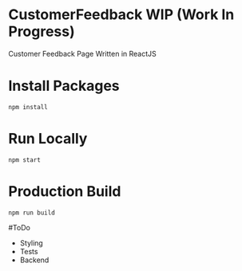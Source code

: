 # CustomerFeedback WIP (Work In Progress)
Customer Feedback Page Written in ReactJS

# Install Packages
`` npm install            ``

# Run Locally
`` npm start ``

# Production Build
`` npm run build ``

#ToDo
- Styling
- Tests
- Backend
